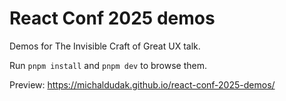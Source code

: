 # React Conf 2025 demos

Demos for The Invisible Craft of Great UX talk.

Run `pnpm install` and `pnpm dev` to browse them.

Preview: https://michaldudak.github.io/react-conf-2025-demos/
